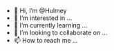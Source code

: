 - 👋 Hi, I’m @Hulmey
- 👀 I’m interested in ...
- 🌱 I’m currently learning ...
- 💞️ I’m looking to collaborate on ...
- 📫 How to reach me ...

<!---
Hulmey/Hulmey is a ✨ special ✨ repository because its `README.md` (this file) appears on your GitHub profile.
You can click the Preview link to take a look at your changes.
--->
